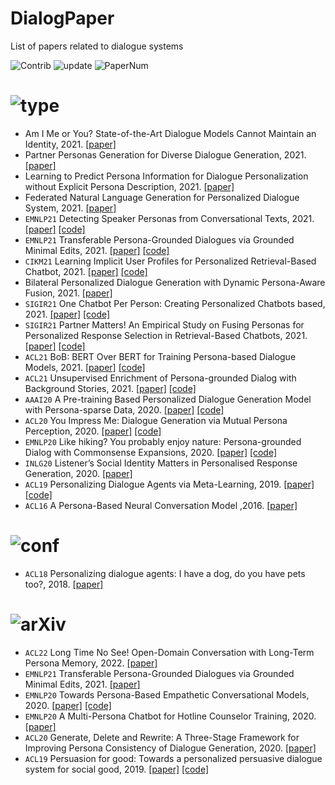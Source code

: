 # DialogPaper
List of papers related to dialogue systems

<img src="https://img.shields.io/badge/Contributions-Welcome-278ea5" alt="Contrib"/> <img src="https://img.shields.io/badge/Last%20Update-2022--03--14-success" alt="update"/> <img src="https://img.shields.io/badge/Number%20of%20Papers-25-2D333B" alt="PaperNum"/>

# <img src="https://img.shields.io/badge/Paper%20Type-Model-informational" alt="type"/>

- Am I Me or You? State-of-the-Art Dialogue Models Cannot Maintain an Identity, 2021. [[paper]](https://arxiv.org/abs/2112.05843)
- Partner Personas Generation for Diverse Dialogue Generation, 2021. [[paper]](https://arxiv.org/abs/2111.13833)
- Learning to Predict Persona Information for Dialogue Personalization without Explicit Persona Description, 2021. [[paper]](https://arxiv.org/abs/2111.15093)
- Federated Natural Language Generation for Personalized Dialogue System, 2021. [[paper]](https://arxiv.org/abs/2110.06419)
- `EMNLP21` Detecting Speaker Personas from Conversational Texts, 2021. [[paper]](https://arxiv.org/abs/2109.01330) [[code]](https://github.com/JasonForJoy/SPD)
- `EMNLP21` Transferable Persona-Grounded Dialogues via Grounded Minimal Edits, 2021. [[paper]]() [[code]](https://github.com/thu-coai/grounded-minimal-edit)
- `CIKM21` Learning Implicit User Profiles for Personalized Retrieval-Based Chatbot, 2021. [[paper]](https://arxiv.org/abs/2108.07935) [[code]](https://github.com/qhjqhj00/CIKM2021-IMPChat)
- Bilateral Personalized Dialogue Generation with Dynamic Persona-Aware Fusion, 2021. [[paper]](https://arxiv.org/abs/2106.07857)
- `SIGIR21`  One Chatbot Per Person: Creating Personalized Chatbots based, 2021. [[paper]](https://arxiv.org/abs/2108.09355) [[code]](https://github.com/zhengyima/DHAP)
- `SIGIR21`  Partner Matters! An Empirical Study on Fusing Personas for Personalized Response Selection in Retrieval-Based Chatbots, 2021. [[paper]](https://arxiv.org/abs/2105.09050) [[code]](https://github.com/JasonForJoy/Personalized-Response-Selection)
- `ACL21`  BoB: BERT Over BERT for Training Persona-based Dialogue Models, 2021. [[paper]](https://arxiv.org/abs/2106.06169) [[code]](https://github.com/songhaoyu/BoB)
- `ACL21`  Unsupervised Enrichment of Persona-grounded Dialog with Background Stories, 2021. [[paper]](https://arxiv.org/pdf/2106.08364.pdf) [[code]](https://github.com/majumderb/pabst)
- `AAAI20` A Pre-training Based Personalized Dialogue Generation Model with Persona-sparse Data, 2020. [[paper]](https://arxiv.org/abs/1911.04700) [[code]](https://github.com/ghosthamlet/persona?utm_source=catalyzex.com)
- `ACL20` You Impress Me: Dialogue Generation via Mutual Persona Perception, 2020. [[paper]](https://www.aclweb.org/anthology/2020.acl-main.131) [[code]](https://github.com/SivilTaram/Persona-Dialogue-Generation)
- `EMNLP20` Like hiking? You probably enjoy nature: Persona-grounded Dialog with Commonsense Expansions, 2020. [[paper]](https://www.aclweb.org/anthology/2020.emnlp-main.739) [[code]](https://github.com/majumderb/compac)
- `INLG20` Listener’s Social Identity Matters in Personalised Response Generation, 2020. [[paper]](https://arxiv.org/abs/2010.14342)
- `ACL19` Personalizing Dialogue Agents via Meta-Learning, 2019. [[paper]](https://arxiv.org/abs/1905.10033) [[code]](https://github.com/HLTCHKUST/PAML)
- `ACL16` A Persona-Based Neural Conversation Model ,2016. [[paper]](https://arxiv.org/abs/1603.06155)

# <img src="https://img.shields.io/badge/Paper%20Type-Dataset-red" alt="conf"/>

- `ACL18` Personalizing dialogue agents: I have a dog, do you have pets too?, 2018. [[paper]](https://arxiv.org/abs/1801.07243)

# <img src="https://img.shields.io/badge/Paper%20Type-Framework-brightgreen" alt="arXiv"/>

- `ACL22` Long Time No See! Open-Domain Conversation with Long-Term Persona Memory, 2022. [[paper]](http://arxiv.org/pdf/2203.05797v1)
- `EMNLP21` Transferable Persona-Grounded Dialogues via Grounded Minimal Edits, 2021. [[paper]](https://arxiv.org/abs/2109.07713)
- `EMNLP20` Towards Persona-Based Empathetic Conversational Models, 2020. [[paper]](https://www.aclweb.org/anthology/2020.emnlp-main.531) [[code]](https://github.com/zhongpeixiang/PEC)
- `EMNLP20` A Multi-Persona Chatbot for Hotline Counselor Training, 2020. [[paper]](https://www.aclweb.org/anthology/2020.findings-emnlp.324)
- `ACL20` Generate, Delete and Rewrite: A Three-Stage Framework for Improving Persona Consistency of Dialogue Generation, 2020. [[paper]](https://arxiv.org/abs/2004.07672)
- `ACL19` Persuasion for good: Towards a personalized persuasive dialogue system for social good, 2019. [[paper]](https://www.aclweb.org/anthology/P19-1566) [[code]](https://gitlab.com/ucdavisnlp/persuasionforgood)

